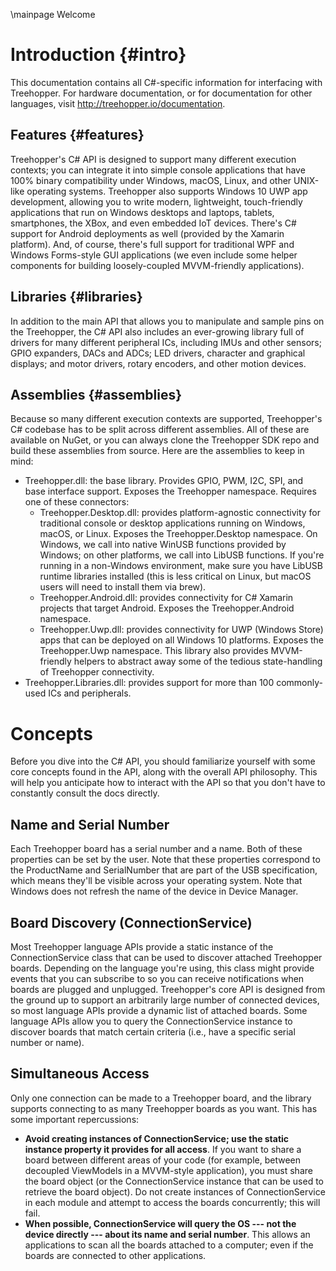 \mainpage Welcome

# Introduction {#intro}

This documentation contains all C#-specific information for interfacing with Treehopper. For hardware documentation, or for documentation for other languages, visit <a href="http://treehopper.io/Documentation">http://treehopper.io/documentation</a>.


## Features {#features}
Treehopper's C# API is designed to support many different execution contexts; you can integrate it into simple console applications that have 100% binary compatibility under Windows, macOS, Linux, and other UNIX-like operating systems. Treehopper also supports Windows 10 UWP app development, allowing you to write modern, lightweight, touch-friendly applications that run on Windows desktops and laptops, tablets, smartphones, the XBox, and even embedded IoT devices. There's C# support for Android deployments as well (provided by the Xamarin platform). And, of course, there's full support for traditional WPF and Windows Forms-style GUI applications (we even include some helper components for building loosely-coupled MVVM-friendly applications).

## Libraries {#libraries}
In addition to the main API that allows you to manipulate and sample pins on the Treehopper, the C# API also includes an ever-growing library full of drivers for many different peripheral ICs, including IMUs and other sensors; GPIO expanders, DACs and ADCs; LED drivers, character and graphical displays; and motor drivers, rotary encoders, and other motion devices.

## Assemblies {#assemblies}
Because so many different execution contexts are supported, Treehopper's C# codebase has to be split across different assemblies. All of these are available on NuGet, or you can always clone the Treehopper SDK repo and build these assemblies from source. Here are the assemblies to keep in mind:

- Treehopper.dll: the base library. Provides GPIO, PWM, I2C, SPI, and base interface support. Exposes the Treehopper namespace. Requires one of these connectors:
    - Treehopper.Desktop.dll: provides platform-agnostic connectivity for traditional console or desktop applications running on Windows, macOS, or Linux. Exposes the Treehopper.Desktop namespace. On Windows, we call into native WinUSB functions provided by Windows; on other platforms, we call into LibUSB functions. If you're running in a non-Windows environment, make sure you have LibUSB runtime libraries installed (this is less critical on Linux, but macOS users will need to install them via brew).
    - Treehopper.Android.dll: provides connectivity for C# Xamarin projects that target Android. Exposes the Treehopper.Android namespace.
    - Treehopper.Uwp.dll: provides connectivity for UWP (Windows Store) apps that can be deployed on all Windows 10 platforms. Exposes the Treehopper.Uwp namespace. This library also provides MVVM-friendly helpers to abstract away some of the tedious state-handling of Treehopper connectivity.
- Treehopper.Libraries.dll: provides support for more than 100 commonly-used ICs and peripherals.

# Concepts
Before you dive into the C# API, you should familiarize yourself with some core concepts found in the API, along with the overall API philosophy. This will help you anticipate how to interact with the API so that you don't have to constantly consult the docs directly.

## Name and Serial Number
Each Treehopper board has a serial number and a name. Both of these properties can be set by the user. Note that these properties correspond to the ProductName and SerialNumber that are part of the USB specification, which means they'll be visible across your operating system. Note that Windows does not refresh the name of the device in Device Manager.

## Board Discovery (ConnectionService)
Most Treehopper language APIs provide a static instance of the ConnectionService class that can be used to discover attached Treehopper boards. Depending on the language you're using, this class might provide events that you can subscribe to so you can receive notifications when boards are plugged and unplugged. Treehopper's core API is designed from the ground up to support an arbitrarily large number of connected devices, so most language APIs provide a dynamic list of attached boards. Some language APIs allow you to query the ConnectionService instance to discover boards that match certain criteria (i.e., have a specific serial number or name).

## Simultaneous Access
Only one connection can be made to a Treehopper board, and the library supports connecting to as many Treehopper boards as you want. This has some important repercussions:
 - <b>Avoid creating instances of ConnectionService; use the static instance property it provides for all access</b>. If you want to share a board between different areas of your code (for example, between decoupled ViewModels in a MVVM-style application), you must share the board object (or the ConnectionService instance that can be used to retrieve the board object). Do not create instances of ConnectionService in each module and attempt to access the boards concurrently; this will fail.
 - <b>When possible, ConnectionService will query the OS --- not the device directly --- about its name and serial number</b>. This allows an applications to scan all the boards attached to a computer; even if the boards are connected to other applications.